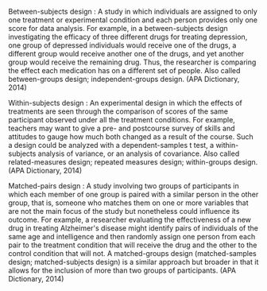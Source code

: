 Between-subjects design
: A study in which individuals are assigned to only one treatment or experimental condition and each person provides only one score for data analysis. For example, in a between-subjects design investigating the efficacy of three different drugs for treating depression, one group of depressed individuals would receive one of the drugs, a different group would receive another one of the drugs, and yet another group would receive the remaining drug. Thus, the researcher is comparing the effect each medication has on a different set of people. Also called between-groups design; independent-groups design. (APA Dictionary, 2014)

Within-subjects design
: An experimental design in which the effects of treatments are seen through the comparison of scores of the same participant observed under all the treatment conditions. For example, teachers may want to give a pre- and postcourse survey of skills and attitudes to gauge how much both changed as a result of the course. Such a design could be analyzed with a dependent-samples t test, a within-subjects analysis of variance, or an analysis of covariance. Also called related-measures design; repeated measures design; within-groups design. (APA Dictionary, 2014)

Matched-pairs design
: A study involving two groups of participants in which each member of one group is paired with a similar person in the other group, that is, someone who matches them on one or more variables that are not the main focus of the study but nonetheless could influence its outcome. For example, a researcher evaluating the effectiveness of a new drug in treating Alzheimer's disease might identify pairs of individuals of the same age and intelligence and then randomly assign one person from each pair to the treatment condition that will receive the drug and the other to the control condition that will not. A matched-groups design (matched-samples design; matched-subjects design) is a similar approach but broader in that it allows for the inclusion of more than two groups of participants. (APA Dictionary, 2014)

